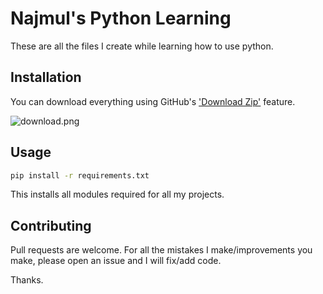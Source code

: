 # Najmul's Python Learning

These are all the files I create while learning how to use python.

## Installation

You can download everything using GitHub's ['Download Zip'](https://github.com/Najmul190/PythonLearning/archive/refs/heads/main.zip) feature.


<img align="center" src="https://cdn.upload.systems/uploads/j3vzkZ5T.png" alt="download.png" /> 

## Usage

```bash
pip install -r requirements.txt
```

This installs all modules required for all my projects.

## Contributing
Pull requests are welcome. For all the mistakes I make/improvements you make, please open an issue and I will fix/add code.

Thanks.
